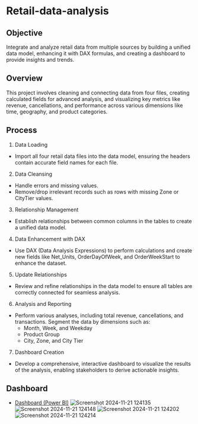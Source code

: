 # Retail-data-analysis
## Objective
Integrate and analyze retail data from multiple sources by building a unified data model, enhancing it with DAX formulas, and creating a dashboard to provide insights and trends.
## Overview
This project involves cleaning and connecting data from four files, creating calculated fields for advanced analysis, and visualizing key metrics like revenue, cancellations, and performance across various dimensions like time, geography, and product categories.
## Process
1. Data Loading
- Import all four retail data files into the data model, ensuring the headers contain accurate field names for each file.
2. Data Cleansing
- Handle errors and missing values.
- Remove/drop irrelevant records such as rows with missing Zone or CityTier values.
3. Relationship Management
- Establish relationships between common columns in the tables to create a unified data model.
4. Data Enhancement with DAX
- Use DAX (Data Analysis Expressions) to perform calculations and create new fields like Net_Units, OrderDayOfWeek, and OrderWeekStart to enhance the dataset.
5. Update Relationships
- Review and refine relationships in the data model to ensure all tables are correctly connected for seamless analysis.
6. Analysis and Reporting
- Perform various analyses, including total revenue, cancellations, and transactions. Segment the data by dimensions such as:
  - Month, Week, and Weekday
  - Product Group
  - City, Zone, and City Tier
7. Dashboard Creation
- Develop a comprehensive, interactive dashboard to visualize the results of the analysis, enabling stakeholders to derive actionable insights.
## Dashboard
- <a href="https://github.com/SourabhaSekharRout/Retail-data-analysis/blob/main/Retail%20Data%20Analysis%20(Power%20BI).pbix">Dashboard (Power BI)</a>
![Screenshot 2024-11-21 124135](https://github.com/user-attachments/assets/4783bfde-787f-471b-b59d-ddb87df39bcf)
![Screenshot 2024-11-21 124148](https://github.com/user-attachments/assets/034bb8c1-cded-47bc-8ded-1e1cdcfa5aba)
![Screenshot 2024-11-21 124202](https://github.com/user-attachments/assets/290f1e34-d3bd-400a-8733-8671fa0ae05f)
![Screenshot 2024-11-21 124214](https://github.com/user-attachments/assets/628601ed-bdbb-416f-8852-0d22a3e61878)

